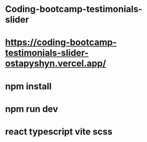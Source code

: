 # Coding-bootcamp-testimonials-slider
# https://coding-bootcamp-testimonials-slider-ostapyshyn.vercel.app/
# npm install
# npm run dev
# react typescript vite scss
